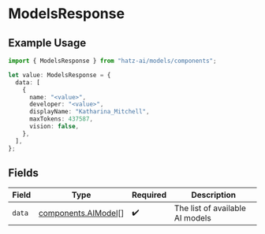 # ModelsResponse

## Example Usage

```typescript
import { ModelsResponse } from "hatz-ai/models/components";

let value: ModelsResponse = {
  data: [
    {
      name: "<value>",
      developer: "<value>",
      displayName: "Katharina_Mitchell",
      maxTokens: 437587,
      vision: false,
    },
  ],
};
```

## Fields

| Field                                                      | Type                                                       | Required                                                   | Description                                                |
| ---------------------------------------------------------- | ---------------------------------------------------------- | ---------------------------------------------------------- | ---------------------------------------------------------- |
| `data`                                                     | [components.AIModel](../../models/components/aimodel.md)[] | :heavy_check_mark:                                         | The list of available AI models                            |